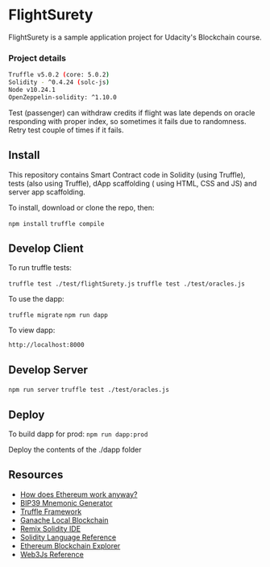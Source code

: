 # FlightSurety

FlightSurety is a sample application project for Udacity's Blockchain course.

### Project details

```bash
Truffle v5.0.2 (core: 5.0.2)
Solidity - ^0.4.24 (solc-js)
Node v10.24.1
OpenZeppelin-solidity: ^1.10.0
```

Test (passenger) can withdraw credits if flight was late depends on oracle responding with proper index, so sometimes it
fails due to randomness. Retry test couple of times if it fails.

## Install

This repository contains Smart Contract code in Solidity (using Truffle), tests (also using Truffle), dApp scaffolding (
using HTML, CSS and JS) and server app scaffolding.

To install, download or clone the repo, then:

`npm install`
`truffle compile`

## Develop Client

To run truffle tests:

`truffle test ./test/flightSurety.js`
`truffle test ./test/oracles.js`

To use the dapp:

`truffle migrate`
`npm run dapp`

To view dapp:

`http://localhost:8000`

## Develop Server

`npm run server`
`truffle test ./test/oracles.js`

## Deploy

To build dapp for prod:
`npm run dapp:prod`

Deploy the contents of the ./dapp folder

## Resources

* [How does Ethereum work anyway?](https://medium.com/@preethikasireddy/how-does-ethereum-work-anyway-22d1df506369)
* [BIP39 Mnemonic Generator](https://iancoleman.io/bip39/)
* [Truffle Framework](http://truffleframework.com/)
* [Ganache Local Blockchain](http://truffleframework.com/ganache/)
* [Remix Solidity IDE](https://remix.ethereum.org/)
* [Solidity Language Reference](http://solidity.readthedocs.io/en/v0.4.24/)
* [Ethereum Blockchain Explorer](https://etherscan.io/)
* [Web3Js Reference](https://github.com/ethereum/wiki/wiki/JavaScript-API)